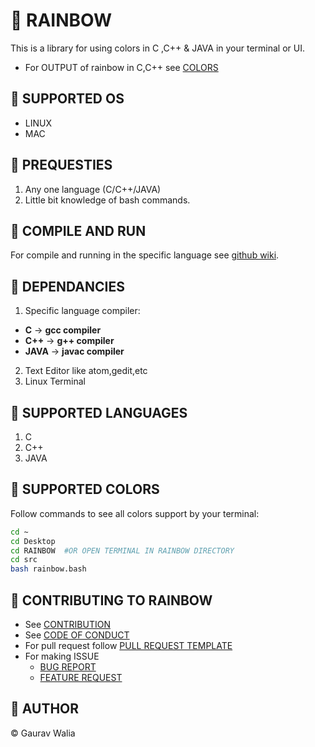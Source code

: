 # :rainbow: RAINBOW

This is a library for using colors in C ,C++ & JAVA in your terminal or UI.

* For OUTPUT of rainbow in C,C++ see [COLORS](docs/COLORS.md)

## :rainbow: SUPPORTED OS

* LINUX
* MAC

## :rainbow: PREQUESTIES

1. Any one language (C/C++/JAVA)
2. Little bit knowledge of bash commands.

## :rainbow: COMPILE AND RUN

For compile and running in the specific language see [github wiki](https://github.com/GauravWalia19/RAINBOW/wiki/USAGE).

## :rainbow: DEPENDANCIES

1. Specific language compiler:
* **C** -> **gcc compiler**
* **C++** -> **g++ compiler**
* **JAVA** -> **javac compiler**
2. Text Editor like atom,gedit,etc
3. Linux Terminal

## :rainbow: SUPPORTED LANGUAGES

1. C
2. C++
3. JAVA

## :rainbow: SUPPORTED COLORS

Follow commands to see all colors support by your terminal:

```bash
cd ~
cd Desktop
cd RAINBOW  #OR OPEN TERMINAL IN RAINBOW DIRECTORY
cd src
bash rainbow.bash
```

## :rainbow: CONTRIBUTING TO RAINBOW

* See [CONTRIBUTION](CONTRIBUTING.md)
* See [CODE OF CONDUCT](CODE_OF_CONDUCT.md)
* For pull request follow [PULL REQUEST TEMPLATE](.github/PULL_REQUEST_TEMPLATE.md)
* For making ISSUE
  * [BUG REPORT](.github/ISSUE_TEMPLATE/bug_report.md)
  * [FEATURE REQUEST](.github/ISSUE_TEMPLATE/feature_request.md)

## :rainbow: AUTHOR

:copyright: Gaurav Walia
